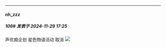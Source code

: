 ﻿
*****

####  nh_zzz  
##### 106#       发表于 2024-11-29 17:25

声优痴企划 星色物语活动 取消
<img src="https://p.sda1.dev/20/97b4a3069a1689621da69390fc5382af/Image_1732872211644.jpg" referrerpolicy="no-referrer">

